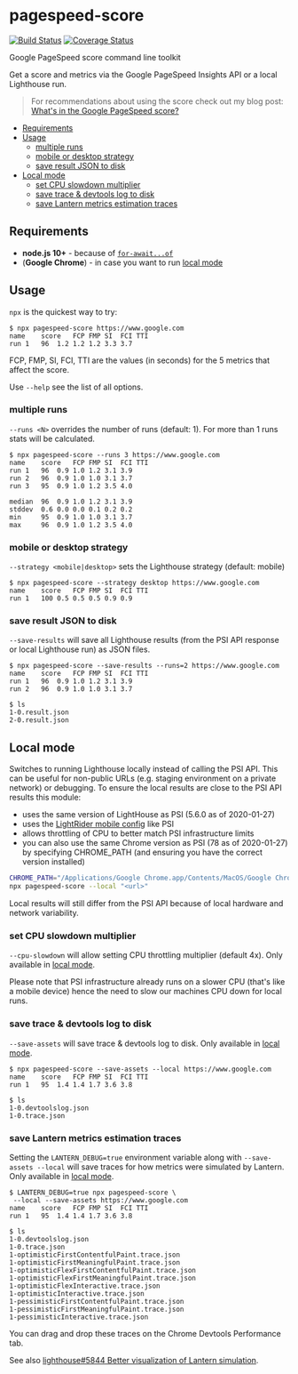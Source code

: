 # pagespeed-score

[![Build Status](https://travis-ci.org/csabapalfi/pagespeed-score.svg?branch=master)](https://travis-ci.org/csabapalfi/pagespeed-score/)
[![Coverage Status](https://coveralls.io/repos/github/csabapalfi/pagespeed-score/badge.svg?2)](https://coveralls.io/github/csabapalfi/pagespeed-score)

Google PageSpeed score command line toolkit

Get a score and metrics via the Google PageSpeed Insights API or a local Lighthouse run.

> For recommendations about using the score check out my blog post: [What's in the Google PageSpeed score?](https://medium.com/expedia-group-tech/whats-in-the-google-pagespeed-score-a5fc93f91e91)

  - [Requirements](#requirements)
  - [Usage](#usage)
    - [multiple runs](#multiple-runs)
    - [mobile or desktop strategy](#mobile-or-desktop-strategy)
    - [save result JSON to disk](#save-result-json-to-disk)
  - [Local mode](#local-mode)
    - [set CPU slowdown multiplier](#set-cpu-slowdown-multiplier)
    - [save trace & devtools log to disk](#save-trace--devtools-log-to-disk)
    - [save Lantern metrics estimation traces](#save-lantern-metrics-estimation-traces)

## Requirements

* **node.js 10+** - because of [`for-await...of`](https://developer.mozilla.org/en-US/docs/Web/JavaScript/Reference/Statements/for-await...of)
* (**Google Chrome**) - in case you want to run [local mode](#local-mode)

## Usage

`npx` is the quickest way to try:

```
$ npx pagespeed-score https://www.google.com
name  	score	FCP	FMP	SI	FCI	TTI
run 1 	96	1.2	1.2	1.2	3.3	3.7
```

FCP, FMP, SI, FCI, TTI are the values (in seconds) for the 5 metrics that affect the score.

Use `--help` see the list of all options.

### multiple runs

`--runs <N>` overrides the number of runs (default: 1). For more than 1 runs stats will be calculated.

```
$ npx pagespeed-score --runs 3 https://www.google.com
name  	score	FCP	FMP	SI	FCI	TTI
run 1 	96	0.9	1.0	1.2	3.1	3.9
run 2 	96	0.9	1.0	1.0	3.1	3.7
run 3 	95	0.9	1.0	1.2	3.5	4.0

median	96	0.9	1.0	1.2	3.1	3.9
stddev	0.6	0.0	0.0	0.1	0.2	0.2
min   	95	0.9	1.0	1.0	3.1	3.7
max   	96	0.9	1.0	1.2	3.5	4.0
```

### mobile or desktop strategy

`--strategy <mobile|desktop>` sets the Lighthouse strategy (default: mobile)

```
$ npx pagespeed-score --strategy desktop https://www.google.com
name  	score	FCP	FMP	SI	FCI	TTI
run 1 	100	0.5	0.5	0.5	0.9	0.9
```

### save result JSON to disk

`--save-results` will save all Lighthouse results (from the PSI API response or local Lighthouse run) as JSON files.

```
$ npx pagespeed-score --save-results --runs=2 https://www.google.com
name  	score	FCP	FMP	SI	FCI	TTI
run 1 	96	0.9	1.0	1.2	3.1	3.9
run 2 	96	0.9	1.0	1.0	3.1	3.7

$ ls
1-0.result.json
2-0.result.json
```

## Local mode

Switches to running Lighthouse locally instead of calling the PSI API. This can be useful for non-public URLs (e.g. staging environment on a private network) or debugging. To ensure the local results are close to the PSI API results this module:

  * uses the same version of LightHouse as PSI (5.6.0 as of 2020-01-27)
  * uses the [LightRider mobile config](https://github.com/GoogleChrome/lighthouse/blob/master/lighthouse-core/config/lr-mobile-config.js) like PSI
  * allows throttling of CPU to better match PSI infrastructure limits
  * you can also use the same Chrome version as PSI (78 as of 2020-01-27) by specifying CHROME_PATH (and ensuring you have the correct version installed)

```sh
CHROME_PATH="/Applications/Google Chrome.app/Contents/MacOS/Google Chrome" \
npx pagespeed-score --local "<url>"
```

Local results will still differ from the PSI API because of local hardware and network variability.

### set CPU slowdown multiplier

`--cpu-slowdown` will allow setting CPU throttling multiplier (default 4x). Only available in [local mode](#local-mode).

Please note that PSI infrastructure already runs on a slower CPU (that's like a mobile device) hence the need to slow our machines CPU down for local runs.

### save trace & devtools log to disk

`--save-assets` will save trace & devtools log to disk. Only available in [local mode](#local-mode).

```
$ npx pagespeed-score --save-assets --local https://www.google.com
name  	score	FCP	FMP	SI	FCI	TTI
run 1 	95	1.4	1.4	1.7	3.6	3.8

$ ls
1-0.devtoolslog.json
1-0.trace.json
```

### save Lantern metrics estimation traces

Setting the `LANTERN_DEBUG=true` environment variable along with `--save-assets --local` will save traces for how metrics were simulated by Lantern. Only available in [local mode](#local-mode).

```
$ LANTERN_DEBUG=true npx pagespeed-score \
 --local --save-assets https://www.google.com
name  	score	FCP	FMP	SI	FCI	TTI
run 1 	95	1.4	1.4	1.7	3.6	3.8

$ ls
1-0.devtoolslog.json
1-0.trace.json
1-optimisticFirstContentfulPaint.trace.json
1-optimisticFirstMeaningfulPaint.trace.json
1-optimisticFlexFirstContentfulPaint.trace.json
1-optimisticFlexFirstMeaningfulPaint.trace.json
1-optimisticFlexInteractive.trace.json
1-optimisticInteractive.trace.json
1-pessimisticFirstContentfulPaint.trace.json
1-pessimisticFirstMeaningfulPaint.trace.json
1-pessimisticInteractive.trace.json

```

You can drag and drop these traces on the Chrome Devtools Performance tab.

See also [lighthouse#5844 Better visualization of Lantern simulation](https://github.com/GoogleChrome/lighthouse/issues/5844).
